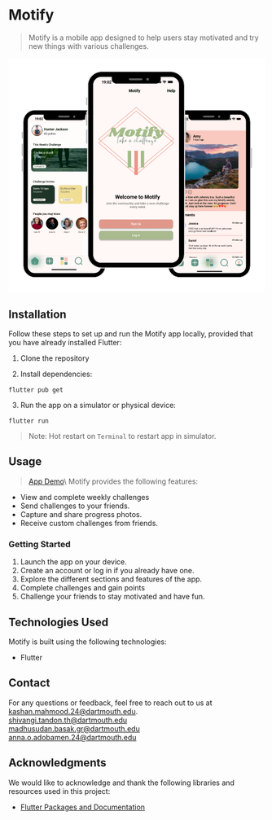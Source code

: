 # Motify

> Motify is a mobile app designed to help users stay motivated and try new things with various challenges.

![App Screenshots](assets/images/screens.png)

## Installation

Follow these steps to set up and run the Motify app locally, provided that you have already installed Flutter:

1. Clone the repository

2. Install dependencies:

```shell
flutter pub get
```

3. Run the app on a simulator or physical device:
```
flutter run

```

> Note: Hot restart on ```Terminal``` to restart app in simulator.
## Usage
>[App Demo](https://youtu.be/JTpI82u04Ao)\\
Motify provides the following features:

- View and complete weekly challenges
- Send challenges to your friends.
- Capture and share progress photos.
- Receive custom challenges from friends.

### Getting Started

1. Launch the app on your device.
2. Create an account or log in if you already have one.
3. Explore the different sections and features of the app.
4. Complete challenges and gain points
5. Challenge your friends to stay motivated and have fun.

## Technologies Used

Motify is built using the following technologies:

- Flutter



## Contact

For any questions or feedback, feel free to reach out to us at \
[kashan.mahmood.24@dartmouth.edu](mailto:kashan.mahmood.24@dartmouth.edu).\
[shivangi.tandon.th@dartmouth.edu](mailto:shivangi.tandon.th@dartmouth.edu)\
[madhusudan.basak.gr@dartmouth.edu](mailto:madhusudan.basak.gr@dartmouth.edu)\
[anna.o.adobamen.24@dartmouth.edu](mailto:anna.o.adobamen.24@dartmouth.edu)

## Acknowledgments

We would like to acknowledge and thank the following libraries and resources used in this project:

- [Flutter Packages and Documentation](https://docs.flutter.dev/)


